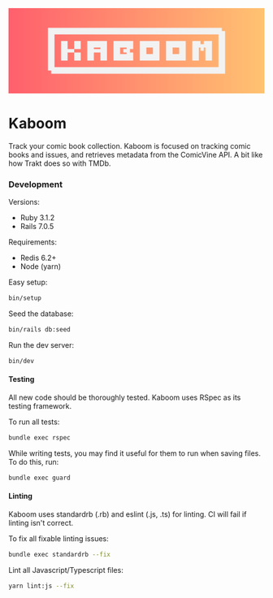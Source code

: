 ![Header](/brand/KABOOM.png)
<h1><b>Kaboom</b></h1>
Track your comic book collection. Kaboom is focused on tracking comic books and issues, and retrieves metadata from the ComicVine API. A bit like how Trakt does so with TMDb.

### Development

Versions:
- Ruby 3.1.2
- Rails 7.0.5

Requirements:
- Redis 6.2+
- Node (yarn)

Easy setup:
```bash
bin/setup
```

Seed the database:
```bash
bin/rails db:seed
```

Run the dev server:
```bash
bin/dev
```

#### Testing

All new code should be thoroughly tested. Kaboom uses RSpec as its testing framework.

To run all tests:
```bash
bundle exec rspec
```

While writing tests, you may find it useful for them to run when saving files. To do this, run:
```bash
bundle exec guard
```

#### Linting

Kaboom uses standardrb (.rb) and eslint (.js, .ts) for linting. CI will fail if linting isn't correct.

To fix all fixable linting issues:
```bash
bundle exec standardrb --fix
```

Lint all Javascript/Typescript files:
```bash
yarn lint:js --fix
```
